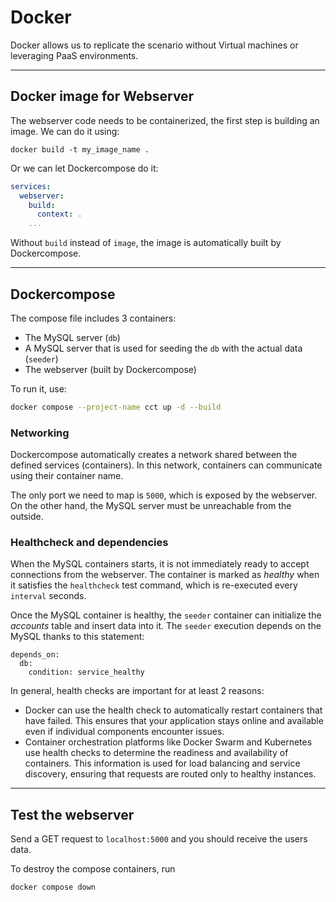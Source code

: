# Docker

Docker allows us to replicate the scenario without Virtual machines or leveraging PaaS environments.

---

## Docker image for Webserver

The webserver code needs to be containerized, the first step is building an image. We can do it using:

```
docker build -t my_image_name .
```

Or we can let Dockercompose do it:

```yaml
services:
  webserver:
    build:
      context: .
    ...
```

Without `build` instead of `image`, the image is automatically built by Dockercompose.

---

## Dockercompose

The compose file includes 3 containers:

- The MySQL server (`db`)
- A MySQL server that is used for seeding the `db` with the actual data (`seeder`)
- The webserver (built by Dockercompose)

To run it, use:

```bash
docker compose --project-name cct up -d --build
```

### Networking

Dockercompose automatically creates a network shared between the defined services (containers). In this network, containers can communicate using their container name.

The only port we need to map is `5000`, which is exposed by the webserver. On the other hand, the MySQL server must be unreachable from the outside.

### Healthcheck and dependencies

When the MySQL containers starts, it is not immediately ready to accept connections from the webserver. The container is marked as *healthy* when it satisfies the `healthcheck` test command, which is re-executed every `interval` seconds.

Once the MySQL container is healthy, the `seeder` container can initialize the *accounts* table and insert data into it. The `seeder` execution depends on the MySQL thanks to this statement:

```
depends_on:
  db:
    condition: service_healthy
```

In general, health checks are important for at least 2 reasons:

- Docker can use the health check to automatically restart containers that have failed. This ensures that your application stays online and available even if individual components encounter issues.
- Container orchestration platforms like Docker Swarm and Kubernetes use health checks to determine the readiness and availability of containers. This information is used for load balancing and service discovery, ensuring that requests are routed only to healthy instances.

---

## Test the webserver

Send a GET request to `localhost:5000` and you should receive the users data.

To destroy the compose containers, run

```
docker compose down
```
